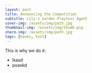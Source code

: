 ```yaml
---
layout: post
title: Announcing the Competition
subtitle: Lily's Garden Playtest Agent
cover-img: /assets/img/path.jpg
thumbnail-img: /assets/img/thumb.png
share-img: /assets/img/path.jpg
tags: [books, test]
---
```


This is why we do it:

* lkasd
* poaskd
